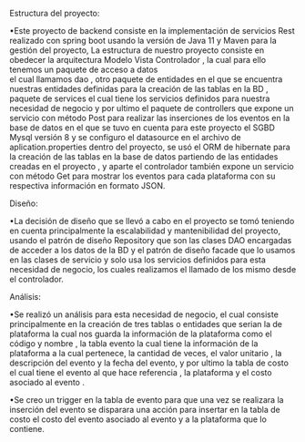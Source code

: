 Estructura del proyecto:

•Este proyecto de backend consiste en la implementación de servicios Rest realizado con spring boot 
usando la versión de Java 11 y Maven para la gestión del proyecto, La estructura de nuestro proyecto consiste 
en obedecer la arquitectura Modelo Vista Controlador , la cual para ello tenemos un paquete de acceso a datos  
el cual llamamos dao , otro paquete de entidades en el que se encuentra nuestras entidades definidas para la 
creación de las tablas en la BD ,  paquete de services el cual tiene los servicios definidos para nuestra necesidad 
de negocio y por ultimo el paquete de controllers  que expone un servicio con método Post para realizar las 
inserciones de los eventos en la base de datos en el que se tuvo en cuenta para este proyecto el SGBD  Mysql versión 8 
y se configuro el datasource  en el archivo de aplication.properties dentro del proyecto, se usó el ORM de hibernate 
para la creación de las tablas en la base de datos partiendo de las entidades creadas en el proyecto , 
y aparte el controlador también expone un servicio con método Get para mostrar los eventos para cada plataforma 
con su respectiva información en formato JSON.

Diseño:

•La decisión de diseño que se llevó a cabo en el proyecto se tomó teniendo en cuenta principalmente la escalabilidad 
y mantenibilidad del proyecto, usando el patrón de diseño Repository que son las clases DAO encargadas de acceder a los 
datos de la BD y el patrón de diseño facade que lo usamos en las clases de servicio y solo usa los servicios definidos para 
esta necesidad de negocio, los cuales realizamos el llamado de los mismo desde el controlador.

Análisis:

•Se realizó un análisis para esta necesidad de negocio, el cual consiste principalmente en la creación de tres tablas 
o entidades que serian la de plataforma la cual nos guarda la información de la plataforma como el código  y nombre , 
la tabla evento la cual tiene la información de la plataforma a la cual pertenece, la cantidad de veces, el valor unitario , 
la descripción del evento y la fecha del evento, y por ultimo la tabla de costo el cual tiene el evento al que hace referencia , 
la plataforma y el costo asociado al evento . 

•Se creo un trigger en la tabla de evento para que una vez se realizara la inserción del evento se disparara una acción 
para insertar en la tabla de costo el costo del evento asociado al evento y a la plataforma que lo contiene.


